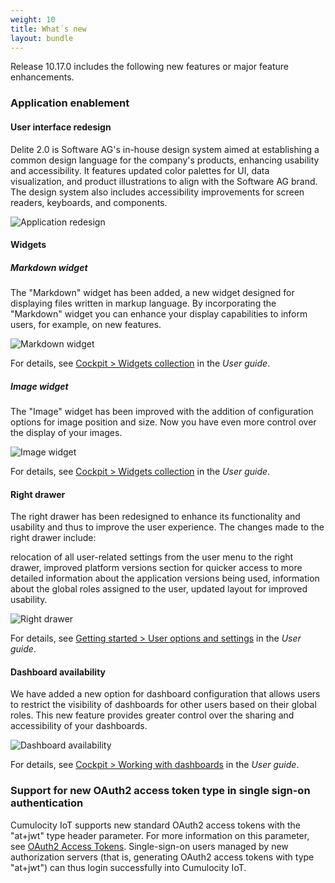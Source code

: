 ```yaml
---
weight: 10
title: What´s new
layout: bundle
---
```


Release 10.17.0 includes the following new features or major feature enhancements.




### Application enablement


#### User interface redesign

Delite 2.0 is Software AG's in-house design system aimed at establishing a common design language for the company's products, enhancing usability and accessibility. It features updated color palettes for UI, data visualization, and product illustrations to align with the Software AG brand. The design system also includes accessibility improvements for screen readers, keyboards, and components.

![Application redesign](/images/release-notes/ux-redesign.png)


#### Widgets

##### Markdown widget
The "Markdown" widget has been added, a new widget designed for displaying files written in markup language. By incorporating the "Markdown" widget you can enhance your display capabilities to inform users, for example, on new features.

![Markdown widget](/images/release-notes/markdown-widget.png)

For details, see [Cockpit > Widgets collection](https://cumulocity.com/guides/10.17.0/users-guide/cockpit/#widgets-collection) in the *User guide*.

##### Image widget

The "Image" widget has been improved with the addition of configuration options for image position and size. Now you have even more control over the display of your images.

![Image widget](/images/release-notes/image-widget.png)

For details, see [Cockpit > Widgets collection](https://cumulocity.com/guides/10.17.0/users-guide/cockpit/#widgets-collection) in the *User guide*.

#### Right drawer

The right drawer has been redesigned to enhance its functionality and usability and thus to improve the user experience. The changes made to the right drawer include:

relocation of all user-related settings from the user menu to the right drawer,
improved platform versions section for quicker access to more detailed information about the application versions being used,
information about the global roles assigned to the user,
updated layout for improved usability.

![Right drawer](/images/release-notes/right-drawer.png)

For details, see [Getting started > User options and settings](https://cumulocity.com/guides/10.17.0/users-guide/getting-started/#user-settings) in the *User guide*.


#### Dashboard availability

We have added a new option for dashboard configuration that allows users to restrict the visibility of dashboards for other users based on their global roles. This new feature provides greater control over the sharing and accessibility of your dashboards.

![Dashboard availability](/images/release-notes/dashboard-availability.png)

For details, see [Cockpit > Working with dashboards](https://cumulocity.com/guides/10.17.0/users-guide/cockpit/#dashboards) in the *User guide*.


### Support for new OAuth2 access token type in single sign-on authentication

Cumulocity IoT supports new standard OAuth2 access tokens with the "at+jwt" type header parameter. For more information on this parameter, see [OAuth2 Access Tokens](https://datatracker.ietf.org/doc/html/rfc9068#name-header).
Single-sign-on users managed by new authorization servers (that is, generating OAuth2 access tokens with type "at+jwt") can thus login successfully into Cumulocity IoT.
